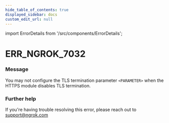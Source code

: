 ```yaml
---
hide_table_of_contents: true
displayed_sidebar: docs
custom_edit_url: null
---
```


import ErrorDetails from '/src/components/ErrorDetails';

# ERR_NGROK_7032

### Message
You may not configure the TLS termination parameter `<PARAMETER>` when the HTTPS module disables TLS termination.

### Further help
If you're having trouble resolving this error, please reach out to [support@ngrok.com](mailto:support@ngrok.com?subject=Help%20with%20ERR_NGROK_7032)

<ErrorDetails error='err_ngrok_7032' />
